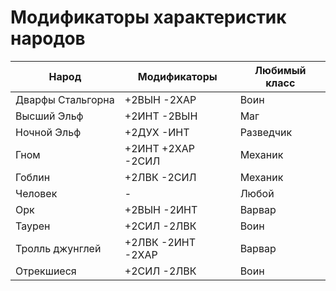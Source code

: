 # Модификаторы характеристик народов

|Народ|Модификаторы|Любимый класс|
|---|---|---|
|Дварфы&nbsp;Стальгорна|+2ВЫН -2ХАР|Воин|
|Высший&nbsp;Эльф|+2ИНТ -2ВЫН|Маг|
|Ночной&nbsp;Эльф|+2ДУХ -ИНТ|Разведчик|
|Гном|+2ИНТ +2ХАР -2СИЛ|Механик|
|Гоблин|+2ЛВК -2СИЛ|Механик|
|Человек|-|Любой|
|Орк|+2ВЫН -2ИНТ|Варвар|
|Таурен|+2СИЛ -2ЛВК|Воин|
|Тролль&nbsp;джунглей|+2ЛВК -2ИНТ -2ХАР|Варвар|
|Отрекшиеся|+2СИЛ -2ЛВК|Воин|